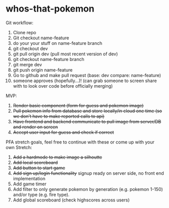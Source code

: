 # whos-that-pokemon

Git workflow:

1. Clone repo
2. Git checkout name-feature
3. do your your stuff on name-feature branch
4. git checkout dev
5. git pull origin dev (pull most recent version of dev)
6. git checkout name-feature branch
7. git merge dev
8. git push origin name-feature
9. Go to github and make pull request (base: dev compare: name-feature)
10. someone approves (hopefully...)! (can grab someone to screen share with to look over code before officially merging)

MVP:

1. ~~Render basic component (form for guess and pokemon image)~~
2. ~~Pull pokemon info from database and store locally/in cloud one time (so we don't have to make reported calls to api)~~
3. ~~Have frontend and backend communicate to pull image from server/DB and render on screen~~
4. ~~Accept user input for guess and check if correct~~

PFA stretch goals, feel free to continue with these or come up with your own
Stretch:

1. ~~Add a hardmode to make image a silhoutte~~
2. ~~Add local scoreboard~~
3. ~~Add button to start game~~
4. ~~Add sign up/login functionality~~ signup ready on server side, no front end implementation
5. Add game timer
6. Add filter to only generate pokemon by generation (e.g. pokemon 1-150) and/or type (e.g. fire type).
7. Add global scoreboard (check highscores across users)
